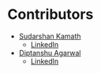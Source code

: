 # Contributors

- [Sudarshan Kamath](https://github.com/sudz123)
    - [LinkedIn](https://www.linkedin.com/in/sudarshankamath/)
- [Diptanshu Agarwal](https://github.com/diptanshu-sopho)
    - [LinkedIn](https://www.linkedin.com/in/diptanshu-agarwal/)
